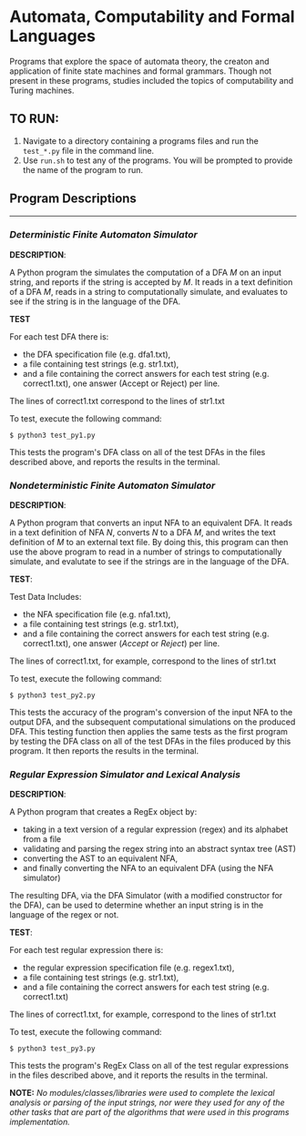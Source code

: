 # Automata, Computability and Formal Languages
Programs that explore the space of automata theory, the creaton and application of finite state machines and formal grammars. Though not present in these programs, studies included the topics of computability and Turing machines.

## TO RUN: 
1. Navigate to a directory containing a programs files and run the `test_*.py` file in the command line.
2. Use `run.sh` to test any of the programs. You will be prompted to provide the name of the program to run.


## Program Descriptions
---

### ***Deterministic Finite Automaton Simulator***

**DESCRIPTION**:

A Python program the simulates the computation of a DFA _M_ on an input string, and reports if the string is accepted by _M_. It reads in a text definition of a DFA _M_, reads in a string to computationally simulate, and evaluates to see if the string is in the language of the DFA. 

**TEST**

For each test DFA there is: 
* the DFA specification file (e.g. dfa1.txt),
* a file containing test strings (e.g. str1.txt),
* and a file containing the correct answers for each test string (e.g. correct1.txt), one answer (Accept or Reject) per line. 

The lines of correct1.txt correspond to the lines of str1.txt

To test, execute the following command:
    
    $ python3 test_py1.py

This tests the program's DFA class on all of the test DFAs in the files described above, and reports the results in the terminal.

### ***Nondeterministic Finite Automaton Simulator***

**DESCRIPTION**:

A Python program that converts an input NFA to an equivalent DFA. It reads in a text definition of NFA _N_, converts _N_ to a DFA _M_, and writes the text definition of _M_ to an external text file. By doing this, this program can then use the above program to read in a number of strings to computationally simulate, and evalutate to see if the strings are in the language of the DFA.

**TEST**:

Test Data Includes:

* the NFA specification file (e.g. nfa1.txt),
* a file containing test strings (e.g. str1.txt),
* and a file containing the correct answers for each test string (e.g. correct1.txt), one answer (_Accept_ or _Reject_) per line.

The lines of correct1.txt, for example, correspond to the lines of str1.txt

To test, execute the following command:
    
    $ python3 test_py2.py

This tests the accuracy of the program's conversion of the input NFA to the output DFA, and the subsequent computational simulations on the produced DFA. This testing function then applies the same tests as the first program by testing the DFA class on all of the test DFAs in the files produced by this program. It then reports the results in the terminal.

### ***Regular Expression Simulator and Lexical Analysis***

**DESCRIPTION**:

A Python program that creates a RegEx object by:
* taking in a text version of a regular expression (regex) and its alphabet from a file
* validating and parsing the regex string into an abstract syntax tree (AST)
* converting the AST to an equivalent NFA,
* and finally converting the NFA to an equivalent DFA (using the NFA simulator)

The resulting DFA, via the DFA Simulator (with a modified constructor for the DFA), can be used to determine whether an input string is in the language of the regex or not.

**TEST**:

For each test regular expression there is: 
* the regular expression specification file (e.g. regex1.txt),
* a file containing test strings (e.g. str1.txt),
* and a file containing the correct answers for each test string (e.g. correct1.txt)

The lines of correct1.txt, for example, correspond to the lines of str1.txt

To test, execute the following command:
    
    $ python3 test_py3.py

This tests the program's RegEx Class on all of the test regular expressions in the files described above, and it reports the results in the terminal. 


**NOTE:** _No modules/classes/libraries were used to complete the lexical analysis or parsing of the input strings, nor were they used for any of the other tasks that are part of the algorithms that were used in this programs implementation._

